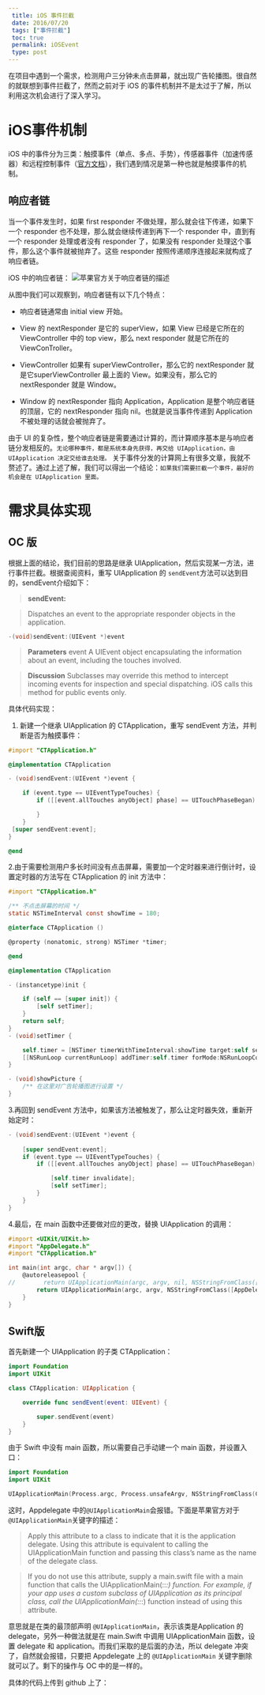 ```yaml
---
 title: iOS 事件拦截
 date: 2016/07/20
 tags: ["事件拦截"]
 toc: true
 permalink: iOSEvent
 type: post
---
```


在项目中遇到一个需求，检测用户三分钟未点击屏幕，就出现广告轮播图。很自然的就联想到事件拦截了，然而之前对于 iOS 的事件机制并不是太过于了解，所以利用这次机会进行了深入学习。

# iOS事件机制
iOS 中的事件分为三类：触摸事件（单点、多点、手势），传感器事件（加速传感器）和远程控制事件（[官方文档](https://developer.apple.com/library/ios/documentation/EventHandling/Conceptual/EventHandlingiPhoneOS/Introduction/Introduction.html)），我们遇到情况是第一种也就是触摸事件的机制。

## 响应者链
当一个事件发生时，如果 first responder 不做处理，那么就会往下传递，如果下一个 responder 也不处理，那么就会继续传递到再下一个 responder 中，直到有一个 responder 处理或者没有 responder 了，如果没有 responder 处理这个事件，那么这个事件就被抛弃了。这些 responder 按照传递顺序连接起来就构成了响应者链。

iOS 中的响应者链：
![苹果官方关于响应者链的描述](https://lh3.googleusercontent.com/-6DVPdEbo12A/V48oTEjGXfI/AAAAAAAAAAk/Vn_s04cJOlk/I/14689996896970.jpg)

从图中我们可以观察到，响应者链有以下几个特点：

* 响应者链通常由 initial view 开始。

* View 的 nextResponder 是它的 superView，如果 View 已经是它所在的 ViewController 中的 top view，那么 next responder 就是它所在的 ViewConTroller。
* ViewController 如果有 superViewController，那么它的 nextResponder 就是它superViewController 最上面的 View。如果没有，那么它的 nextResponder 就是 Window。

* Window 的 nextResponder 指向 Application，Application 是整个响应者链的顶层，它的 nextResponder 指向 nil。也就是说当事件传递到 Application 不被处理的话就会被抛弃了。

由于 UI 的复杂性，整个响应者链是需要通过计算的，而计算顺序基本是与响应者链分发相反的。`无论哪种事件，都是系统本身先获得，再交给 UIApplication，由 UIApplication 决定交给谁去处理。` 关于事件分发的计算网上有很多文章，我就不赘述了。通过上述了解，我们可以得出一个结论：`如果我们需要拦截一个事件，最好的机会是在 UIApplication 里面。`
# 需求具体实现
## OC 版
根据上面的结论，我们目前的思路是继承 UIApplication，然后实现某一方法，进行事件拦截。根据查阅资料，重写 UIApplication 的 `sendEvent`方法可以达到目的，sendEvent介绍如下：

>  **sendEvent:**

> Dispatches an event to the appropriate responder objects in the application.

> 
```ObjectiveC
-(void)sendEvent:(UIEvent *)event
```
>  **Parameters**
> event
> A UIEvent object encapsulating the information about an event, including the touches involved.

> **Discussion**
> Subclasses may override this method to intercept incoming events for inspection and special dispatching. iOS calls this method for public events only.

具体代码实现：
1. 新建一个继承 UIApplication 的 CTApplication，重写 sendEvent 方法，并判断是否为触摸事件：

```ObjectiveC
#import "CTApplication.h"

@implementation CTApplication

- (void)sendEvent:(UIEvent *)event {

    if (event.type == UIEventTypeTouches) {
        if ([[event.allTouches anyObject] phase] == UITouchPhaseBegan) {

        }
    }
 [super sendEvent:event];
}

@end
```

2.由于需要检测用户多长时间没有点击屏幕，需要加一个定时器来进行倒计时，设置定时器的方法写在 CTApplication 的 init 方法中：

```ObjectiveC
#import "CTApplication.h"

/** 不点击屏幕的时间 */
static NSTimeInterval const showTime = 180;

@interface CTApplication ()

@property (nonatomic, strong) NSTimer *timer;

@end

@implementation CTApplication

- (instancetype)init {

    if (self == [super init]) {
        [self setTimer];
    }
    return self;
}
- (void)setTimer {

    self.timer = [NSTimer timerWithTimeInterval:showTime target:self selector:@selector(showPicture) userInfo:nil repeats:NO];
    [[NSRunLoop currentRunLoop] addTimer:self.timer forMode:NSRunLoopCommonModes];
}

- (void)showPicture {
	/** 在这里对广告轮播图进行设置 */
}
```

3.再回到 sendEvent 方法中，如果该方法被触发了，那么让定时器失效，重新开始定时：


```ObjectiveC
- (void)sendEvent:(UIEvent *)event {
    
    [super sendEvent:event];
    if (event.type == UIEventTypeTouches) {
        if ([[event.allTouches anyObject] phase] == UITouchPhaseBegan) {

            [self.timer invalidate];
            [self setTimer];
        }
    }
}
```
4.最后，在 main 函数中还要做对应的更改，替换 UIApplication 的调用：

```ObjectiveC
#import <UIKit/UIKit.h>
#import "AppDelegate.h"
#import "CTApplication.h"

int main(int argc, char * argv[]) {
    @autoreleasepool {
//        return UIApplicationMain(argc, argv, nil, NSStringFromClass([AppDelegate class]));
        return UIApplicationMain(argc, argv, NSStringFromClass([AppDelegate class]), NSStringFromClass([CTApplication class]));
    }
}
```


## Swift版
首先新建一个 UIApplication 的子类 CTApplication：

```Swift
import Foundation
import UIKit

class CTApplication: UIApplication {

    override func sendEvent(event: UIEvent) {

        super.sendEvent(event)
    }
}
```

由于 Swift 中没有 main 函数，所以需要自己手动建一个 main 函数，并设置入口：


```Swift
import Foundation
import UIKit

UIApplicationMain(Process.argc, Process.unsafeArgv, NSStringFromClass(CTApplication), NSStringFromClass(AppDelegate))
```

这时，Appdelegate 中的`@UIApplicationMain`会报错。下面是苹果官方对于`@UIApplicationMain`关键字的描述：

> Apply this attribute to a class to indicate that it is the application delegate. Using this attribute is equivalent to calling the UIApplicationMain function and passing this class’s name as the name of the delegate class.

> If you do not use this attribute, supply a main.swift file with a main function that calls the UIApplicationMain(::_:) function. For example, if your app uses a custom subclass of UIApplication
as its principal class, call the UIApplicationMain(::_:) function instead of using this attribute.

意思就是在类的最顶部声明 `@UIApplicationMain`，表示该类是Application 的 delegate，另外一种做法就是在 main.Swift 中调用 UIApplicationMain 函数，设置 delegate 和 application。而我们采取的是后面的办法，所以 delegate 冲突了，自然就会报错，只要把 Appdelegate 上的 `@UIApplicationMain` 关键字删除就可以了。剩下的操作与 OC 中的是一样的。

具体的代码上传到 github 上了：






